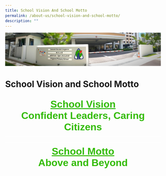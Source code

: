 ```yaml
---
title: School Vision And School Motto
permalink: /about-us/school-vision-and-school-motto/
description: ""
---
```

![](/images/About%20Us.jpg)

School Vision and School Motto
==============================


<style type="text/css">
.tg  {border-collapse:collapse;border-spacing:0;}
.tg td{border-color:black;border-style:solid;border-width:1px;font-family:Arial, sans-serif;font-size:14px;
  overflow:hidden;padding:10px 5px;word-break:normal;}
.tg th{border-color:black;border-style:solid;border-width:1px;font-family:Arial, sans-serif;font-size:14px;
  font-weight:normal;overflow:hidden;padding:10px 5px;word-break:normal;}
.tg .tg-m7nc{border-color:#ffffff;color:#32bb05;font-size:32px;text-align:center;vertical-align:top}
</style>
<table class="tg">
<thead>
  <tr>
    <th class="tg-m7nc"><span style="font-weight:bold;text-decoration:underline">School Vision</span><br><span style="font-weight:bold;font-style:normal">Confident Leaders, Caring Citizens</span></th>
  </tr>
</thead>
<tbody>
  <tr>
    <td class="tg-m7nc"></td>
  </tr>
  <tr>
    <td class="tg-m7nc"><span style="font-weight:bold;text-decoration:underline">School Motto</span><br><span style="font-weight:bold;font-style:normal">Above and Beyond</span></td>
  </tr>
</tbody>
</table>